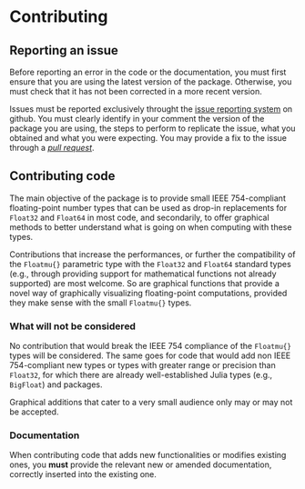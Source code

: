 # Contributing

## Reporting an issue

Before reporting an error in the code or the documentation, you must first ensure that you are using the latest version of the package. Otherwise, you must check that it has not been corrected in a more recent version.

Issues must be reported exclusively throught the [issue reporting system](https://github.com/goualard-f/MicroFloatingPoints.jl/issues) on github. You must clearly identify in your comment the version of the package you are using, the steps to perform to replicate the issue, what you obtained and what you were expecting. You may provide a fix to the issue through a *[pull request](https://docs.github.com/en/issues/tracking-your-work-with-issues/linking-a-pull-request-to-an-issue)*.

## Contributing code

The main objective of the package is to provide small IEEE 754-compliant floating-point number types that can be used as drop-in replacements for `Float32` and `Float64` in most code, and secondarily, to offer graphical methods to better understand what is going on when computing with these types. 

Contributions that increase the performances, or further the compatibility of the `Floatmu{}` parametric type with the `Float32` and `Float64` standard types (e.g., through providing support for mathematical functions not already supported) are most welcome. So are graphical functions that provide a novel way of graphically visualizing floating-point computations, provided they make sense with the small `Floatmu{}` types.

### What will not be considered

No contribution that would break the IEEE 754 compliance of the `Floatmu{}` types will be considered. The same goes for code that would add non IEEE 754-compliant new types or types with greater range or precision than `Float32`, for which there are already well-established Julia types (e.g., `BigFloat`) and packages.

Graphical additions that cater to a very small audience only may or may not be accepted.

### Documentation

When contributing code that adds new functionalities or modifies existing ones, you **must** provide the relevant new or amended documentation, correctly inserted into the existing one. 
